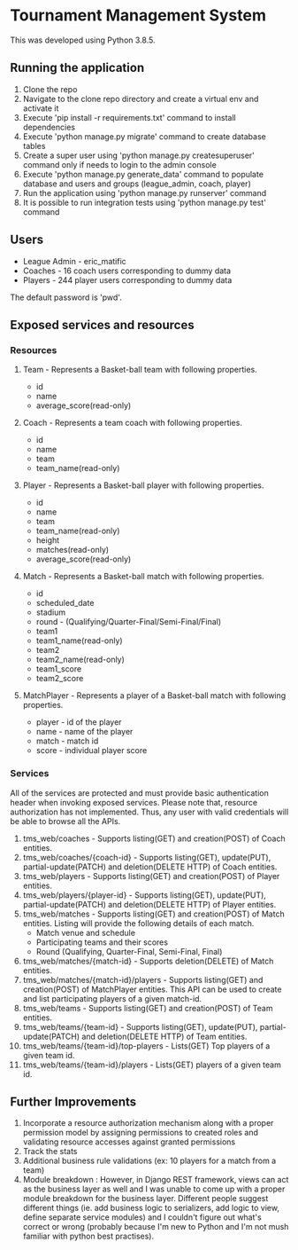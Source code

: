 # Tournament Management System

This was developed using Python 3.8.5. 

## Running the application

1. Clone the repo
2. Navigate to the clone repo directory and create a virtual env and activate it
3. Execute 'pip install -r requirements.txt' command to install dependencies
3. Execute 'python manage.py migrate' command to create database tables
5. Create a super user using 'python manage.py createsuperuser' command only 
if needs to login to the admin console
6. Execute 'python manage.py generate_data' command to populate 
database and users and groups (league_admin, coach, player)
7. Run the application using 'python manage.py runserver' command
8. It is possible to run integration tests using 'python manage.py test' command

## Users

- League Admin - eric_matific
- Coaches - 16 coach users corresponding to dummy data 
- Players - 244 player users corresponding to dummy data 

The default password is 'pwd'. 

## Exposed services and resources 

### Resources

1. Team - Represents a Basket-ball team with following properties.
    * id
    * name
    * average_score(read-only)

2. Coach - Represents a team coach with following properties.
    * id
    * name
    * team
    * team_name(read-only)

3. Player - Represents a Basket-ball player with following properties.
    * id
    * name
    * team
    * team_name(read-only) 
    * height
    * matches(read-only)
    * average_score(read-only)

4. Match - Represents a Basket-ball match with following properties.
    * id
    * scheduled_date
    * stadium
    * round - (Qualifying/Quarter-Final/Semi-Final/Final)
    * team1
    * team1_name(read-only)
    * team2
    * team2_name(read-only)
    * team1_score
    * team2_score
    
5. MatchPlayer - Represents a player of a Basket-ball match with following properties.
    * player - id of the player
    * name - name of the player
    * match - match id
    * score - individual player score

### Services

All of the services are protected and must provide basic authentication 
header when invoking exposed services. Please note that, resource authorization 
has not implemented. Thus, any user with valid credentials will be able to browse 
all the APIs. 

1. tms_web/coaches - Supports listing(GET) and creation(POST) of Coach entities.
2. tms_web/coaches/{coach-id} - Supports listing(GET), update(PUT), partial-update(PATCH) 
and deletion(DELETE HTTP) of Coach entities.
3. tms_web/players - Supports listing(GET) and creation(POST) of Player entities.
4. tms_web/players/{player-id} - Supports listing(GET), update(PUT), partial-update(PATCH) 
and deletion(DELETE HTTP) of Player entities.
5. tms_web/matches - Supports listing(GET) and creation(POST) of Match entities. 
Listing will provide the following details of each match.
    - Match venue and schedule
    - Participating teams and their scores
    - Round (Qualifying, Quarter-Final, Semi-Final, Final)
6. tms_web/matches/{match-id} - Supports deletion(DELETE) of Match entities.
7. tms_web/matches/{match-id}/players - Supports listing(GET) and creation(POST) of MatchPlayer 
entities. This API can be used to create and list participating players of a given match-id.
8. tms_web/teams - Supports listing(GET) and creation(POST) of Team entities.
9. tms_web/teams/{team-id} - Supports listing(GET), update(PUT), partial-update(PATCH) 
and deletion(DELETE HTTP) of Team entities.
10. tms_web/teams/{team-id}/top-players - Lists(GET) Top players of a given team id.
11. tms_web/teams/{team-id}/players - Lists(GET) players of a given team id.

## Further Improvements
1. Incorporate a resource authorization mechanism along with a proper permission model by 
assigning permissions to created roles and validating resource accesses against granted permissions
2. Track the stats
3. Additional business rule validations (ex: 10 players for a match from a team)
4. Module breakdown : However, in Django REST framework, views can act as the business layer as well and I was 
    unable to come up with a proper module breakdown for the business layer. Different people 
    suggest different things (ie. add business logic to serializers, add logic to view, 
    define separate service modules) and I couldn't figure out what's correct or wrong (probably 
    because I'm new to Python and I'm not mush familiar with python best practises).